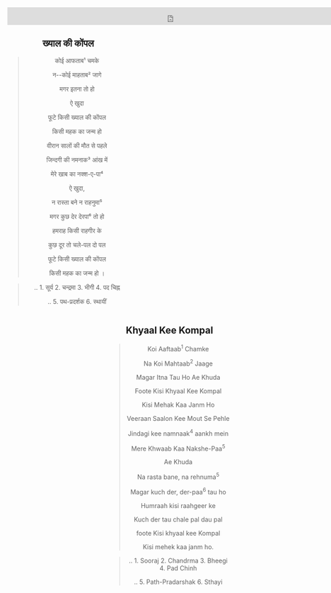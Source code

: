 <center>

<iframe src="https://archive.org/embed/fikrKeParinde" width="750" height="40" frameborder="0" webkitallowfullscreen="true" mozallowfullscreen="true" allowfullscreen></iframe>

<div style="float:left; width:275;" align=center>
<h2> ख्याल की कोंपल </h2>


>कोई आफताब¹ चमके
>
>न--कोई माहताब² जागे
>
>मगर इतना तो हो
>
>ऐ खुदा
>
>फूटे किसी ख्याल की कोंपल
>
>किसी महक का जन्म हो
>
>वीरान सालों की मौत से पहले
>
>जिन्दगी की नमनाक³ आंख में
>
>मेरे खाब का नक्श-ए-पा⁴
>
>ऐ खुदा,
>
>न रास्ता बने न राहनुमा⁵
>
>मगर कुछ देर देरपा⁶ तो हो
>
>हमराह किसी राहगीर के
>
>कुछ दूर तो चले-पल दो पल
>
>फूटे किसी ख्याल की कोंपल
>
>किसी महक का जन्म हो ।

>.. 1. सूर्य 2. चन्द्रमा 3. भीगी 4. पद चिह्न
>
>.. 5. पथ-प्रदर्शक 6. स्थायीं

</div>

<div style="float:right; width:275;" align=center>
<h2> Khyaal Kee Kompal </h2>


>Koi Aaftaab<sup>1</sup> Chamke
>
>Na Koi Mahtaab<sup>2</sup> Jaage
>
>Magar Itna Tau Ho Ae Khuda
>
>Foote Kisi Khyaal Kee Kompal
>
>Kisi Mehak Kaa Janm Ho
>
>Veeraan Saalon Kee Mout Se Pehle
>
>Jindagi kee namnaak<sup>4</sup> aankh mein
>
>Mere Khwaab Kaa Nakshe-Paa<sup>5</sup>
>
>Ae Khuda
>
>Na rasta bane, na rehnuma<sup>5</sup>
>
>Magar kuch der, der-paa<sup>6</sup> tau ho
>
>Humraah kisi raahgeer ke
>
>Kuch der tau chale pal dau pal
>
>foote Kisi khyaal kee Kompal
>
>Kisi mehek kaa janm ho.


>.. 1. Sooraj 2. Chandrma 3. Bheegi 4. Pad Chinh
>
>.. 5. Path-Pradarshak 6. Sthayi

</div>

</center>
